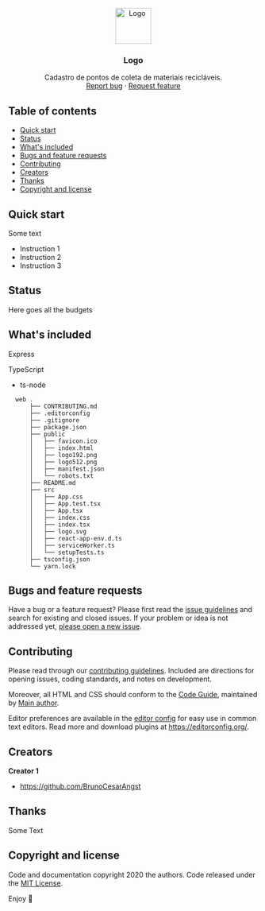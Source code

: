 <p align="center">
  <a href="https://example.com/">
    <img src="https://via.placeholder.com/72" alt="Logo" width=72 height=72>
  </a>

  <h3 align="center">Logo</h3>

  <p align="center">
    Cadastro de pontos de coleta de materiais recicláveis.
    <br>
    <a href="https://reponame/issues/new?template=bug.md">Report bug</a>
    ·
    <a href="https://reponame/issues/new?template=feature.md&labels=feature">Request feature</a>
  </p>
</p>


## Table of contents
<!-- Índice -->

- [Quick start](#quick-start)
- [Status](#status)
- [What's included](#whats-included)
- [Bugs and feature requests](#bugs-and-feature-requests)
- [Contributing](#contributing)
- [Creators](#creators)
- [Thanks](#thanks)
- [Copyright and license](#copyright-and-license)


## Quick start
<!-- Começo rápido -->

Some text

- Instruction 1
- Instruction 2
- Instruction 3

## Status

Here goes all the budgets

## What's included
<!-- O que está incluído -->

Express

TypeScript
- ts-node

```text
  web .
      ├── CONTRIBUTING.md
      ├── .editorconfig
      ├── .gitignore
      ├── package.json
      ├── public
      │   ├── favicon.ico
      │   ├── index.html
      │   ├── logo192.png
      │   ├── logo512.png
      │   ├── manifest.json
      │   └── robots.txt
      ├── README.md
      ├── src
      │   ├── App.css
      │   ├── App.test.tsx
      │   ├── App.tsx
      │   ├── index.css
      │   ├── index.tsx
      │   ├── logo.svg
      │   ├── react-app-env.d.ts
      │   ├── serviceWorker.ts
      │   └── setupTests.ts
      ├── tsconfig.json
      └── yarn.lock
```

## Bugs and feature requests

Have a bug or a feature request? Please first read the [issue guidelines](https://github.com/BrunoCesarAngst/next-evel-week/blob/master/server/CONTRIBUTING.md) and search for existing and closed issues. If your problem or idea is not addressed yet, [please open a new issue](https://reponame/issues/new).

## Contributing

Please read through our [contributing guidelines](https://github.com/BrunoCesarAngst/next-evel-week/blob/master/server/CONTRIBUTING.md). Included are directions for opening issues, coding standards, and notes on development.

Moreover, all HTML and CSS should conform to the [Code Guide](https://github.com/mdo/code-guide), maintained by [Main author](https://github.com/BrunoCesarAngst).

Editor preferences are available in the [editor config](https://github.com/BrunoCesarAngst/next-evel-week/blob/master/server/.editorconfig) for easy use in common text editors. Read more and download plugins at <https://editorconfig.org/>.

## Creators

**Creator 1**

- <https://github.com/BrunoCesarAngst>

## Thanks

Some Text

## Copyright and license

Code and documentation copyright 2020 the authors. Code released under the [MIT License](https://reponame/blob/master/LICENSE).

Enjoy :metal:
